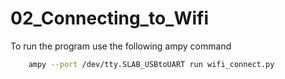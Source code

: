 # 02_Connecting_to_Wifi
To run the program use the following ampy command


```bash
    ampy --port /dev/tty.SLAB_USBtoUART run wifi_connect.py
```
